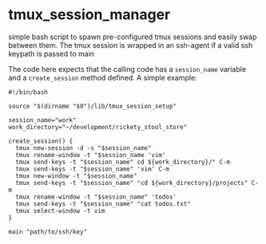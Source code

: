 # tmux_session_manager
simple bash script to spawn pre-configured tmux sessions and easily swap between them. The tmux session is wrapped in an ssh-agent if a valid ssh keypath is passed to main

The code here expects that the calling code has a `session_name` variable and a `create_session` method defined. A simple example:

```
#!/bin/bash

source "$(dirname "$0")/lib/tmux_session_setup"

session_name="work"
work_directory="~/development/rickety_stool_store"

create_session() {
  tmux new-session -d -s "$session_name"
  tmux rename-window -t "$session_name 'vim'
  tmux send-keys -t "$session_name" cd ${work_directory}/" C-m
  tmux send-keys -t "$session_name" 'vim' C-m
  tmux new-window -t "$session_name" 
  tmux send-keys -t "$session_name" "cd ${work_directory}/projects" C-m
  tmux rename-window -t "$session_name" 'todos'
  tmux send-keys -t "$session_name" "cat todos.txt"
  tmux select-window -t vim
}

main "path/to/ssh/key"
```
